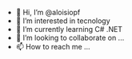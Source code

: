 - 👋 Hi, I’m @aloisiopf
- 👀 I’m interested in tecnology
- 🌱 I’m currently learning C# .NET
- 💞️ I’m looking to collaborate on ...
- 📫 How to reach me ...

<!---
aloisiopf/aloisiopf is a ✨ special ✨ repository because its `README.md` (this file) appears on your GitHub profile.
You can click the Preview link to take a look at your changes.
--->
